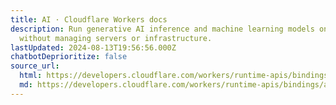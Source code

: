 ```yaml
---
title: AI · Cloudflare Workers docs
description: Run generative AI inference and machine learning models on GPUs,
  without managing servers or infrastructure.
lastUpdated: 2024-08-13T19:56:56.000Z
chatbotDeprioritize: false
source_url:
  html: https://developers.cloudflare.com/workers/runtime-apis/bindings/ai/
  md: https://developers.cloudflare.com/workers/runtime-apis/bindings/ai/index.md
---
```


